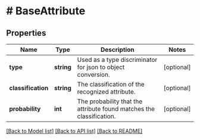 # # BaseAttribute

## Properties

Name | Type | Description | Notes
------------ | ------------- | ------------- | -------------
**type** | **string** | Used as a type discriminator for json to object conversion. | [optional]
**classification** | **string** | The classification of the recognized attribute. | [optional]
**probability** | **int** | The probability that the attribute found matches the classification. | [optional]

[[Back to Model list]](../../README.md#models) [[Back to API list]](../../README.md#endpoints) [[Back to README]](../../README.md)
